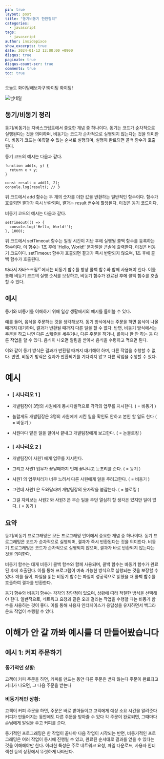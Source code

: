 ```yaml
---
pin: true
layout: post
title: "동기비동기 한판정리"
categories:
  - javascript
tags:
  - javascript
author: insidepixce
show_excerpts: true
date: 2024-01-12 12:00:00 +0900
disqus: true
paginate: true
disqus-count-scr: true
comments: true
toc: true
---
```

오늘도 화이팅해보자구!화이팅 화이팅!

​![썸네일](https://img1.daumcdn.net/thumb/R1280x0/?scode=mtistory2&fname=https%3A%2F%2Fblog.kakaocdn.net%2Fdn%2FA6ni2%2Fbtsk1CjTRcs%2FQqlCB2OrK7jhEF8wpWKjTk%2Fimg.jpg)
## 동기/비동기 정리

동기/비동기는 자바스크립트에서 중요한 개념 중 하나이다. 동기는 코드가 순차적으로 실행된다는 것을 의미하며, 비동기는 코드가 순차적으로 실행되지 않는다는 것을 의미한다. 비동기 코드는 예측할 수 없는 순서로 실행되며, 실행이 완료되면 콜백 함수가 호출된다.

동기 코드의 예시는 다음과 같다.

```
function add(x, y) {
  return x + y;
}

const result = add(1, 2);
console.log(result); // 3

```

위 코드에서 add 함수는 두 개의 숫자를 더한 값을 반환하는 일반적인 함수이다. 함수가 호출되면 결과가 즉시 반환되며, 결과는 result 변수에 할당된다. 이것은 동기 코드이다.

비동기 코드의 예시는 다음과 같다.

```
setTimeout(() => {
  console.log('Hello, World!');
}, 1000);

```

위 코드에서 setTimeout 함수는 일정 시간이 지난 후에 실행될 콜백 함수를 등록하는 함수이다. 이 함수는 1초 후에 'Hello, World!' 문자열을 콘솔에 출력한다. 이것은 비동기 코드이다. setTimeout 함수가 호출되면 결과가 즉시 반환되지 않으며, 1초 후에 콜백 함수가 호출된다.

따라서 자바스크립트에서는 비동기 함수를 항상 콜백 함수와 함께 사용해야 한다. 이를 통해 비동기 코드의 실행 순서를 보장하고, 비동기 함수가 완료된 후에 콜백 함수를 호출할 수 있다.

## 예시

동기와 비동기를 이해하기 위해 일상 생활에서의 예시를 들어볼 수 있다.

예를 들어, 음식을 주문하는 것을 생각해보자. 동기 방식에서는 주문을 하면 음식이 나올 때까지 대기하며, 결과가 반환될 때까지 다른 일을 할 수 없다. 반면, 비동기 방식에서는 주문을 하고 나면 다른 스케줄을 세우거나, 다른 주문을 하거나, 롤이나 한 판 하는 등 다른 작업을 할 수 있다. 음식이 나오면 알림을 받아서 음식을 수령하고 먹으면 된다.

이와 같이 동기 방식은 결과가 반환될 때까지 대기해야 하며, 다른 작업을 수행할 수 없다. 반면, 비동기 방식은 결과가 반환되기를 기다리지 않고 다른 작업을 수행할 수 있다.

# 예시
  -  ### \[ 시나리오 1 \]
  -   개발팀장이 3명의 사원에게 동시다발적으로 각각의 업무를 지시한다. ( = 비동기 )
  -   놀랍게도 개발팀장은 3명의 사원에게 시킨 일을 확인도 안하고 본인 할 일도 한다 ( = 비동기 )
  -   사원마다 맡은 일을 알아서 끝내고 개발팀장에게 보고한다. ( = 논블로킹 )
  
  -   ### \[ 시나리오 2 \]
  -   개발팀장이 사원1 에게 업무를 지시한다.
  -   그리고 사원1 업무가 끝날때까지 언제 끝나냐고 눈초리를 준다. ( = 동기 )
  -   사원1 의 업무처리가 너무 느려서 다른 사원에게 일을 주려고한다. ( = 비동기 )
  -   그런데 사원1 은 도와달라며 개발팀장의 옷자락을 붙잡는다. ( = 블로킹 )
  -   그걸 지켜보는 사원2 와 사원3 은 무슨 일을 주던 열심히 할 생각은 있지만 일이 없다. ( = 동기 )

## 요약

동기/비동기 프로그래밍은 모든 프로그래밍 언어에서 중요한 개념 중 하나이다. 동기 프로그래밍은 코드가 순차적으로 실행되며, 결과가 즉시 반환된다는 것을 의미한다. 비동기 프로그래밍은 코드가 순차적으로 실행되지 않으며, 결과가 바로 반환되지 않는다는 것을 의미한다.

비동기 함수는 대개 비동기 콜백 함수와 함께 사용되며, 콜백 함수는 비동기 함수가 완료된 후에 호출된다. 이를 통해 프로그램이 예측 가능한 방식으로 실행되는 것을 보장할 수 있다. 예를 들어, 파일을 읽는 비동기 함수는 파일이 성공적으로 읽혔을 때 콜백 함수를 호출하여 결과를 반환한다.

동기 함수와 비동기 함수는 각각의 장단점이 있으며, 상황에 따라 적절한 방식을 선택해야 한다. 일반적으로, 네트워크 요청과 같은 오래 걸리는 작업을 수행할 때는 비동기 함수를 사용하는 것이 좋다. 이를 통해 사용자 인터페이스가 응답성을 유지하면서 백그라운드 작업이 수행될 수 있다.

# 이해가 안 갈 까봐 예시를 더 만들어봤습니다 

## 예시 1: 커피 주문하기

### 동기적인 상황:
고객이 커피 주문을 하면, 커피를 만드는 동안 다른 주문은 받지 않는다
주문이 완료되고 커피가 나오면, 그 다음 주문을 받는다

### 비동기적인 상황:
고객이 커피 주문을 하면, 주문은 바로 받아들이고 고객에게 예상 소요 시간을 알려준다 
커피가 만들어지는 동안에도 다른 주문을 받아줄 수 있다
각 주문이 완료되면, 그때마다 손님에게 알림을 주고 커피를 준다.


동기적인 프로그래밍은 한 작업이 끝나야 다음 작업이 시작되는 반면, 비동기적인 프로그래밍은 여러 작업이 동시에 진행될 수 있고, 완료된 순서대로 결과를 얻을 수 있다는 것을 이해해야만 한다. 이러한 특성은 주로 네트워크 요청, 파일 다운로드, 사용자 인터랙션 등의 상황에서 뚜렷하게 나타난다.